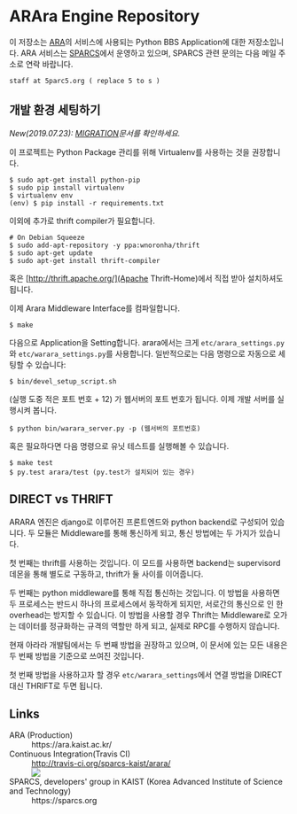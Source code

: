 ARAra Engine Repository
=====

이 저장소는 [ARA](https://ara.kaist.ac.kr/)의 서비스에 사용되는 Python BBS Application에 대한 저장소입니다. ARA 서비스는 [SPARCS](https://sparcs.org)에서 운영하고 있으며, SPARCS 관련 문의는 다음 메일 주소로 연락 바랍니다.

    staff at 5parc5.org ( replace 5 to s )

개발 환경 세팅하기
-----

*New(2019.07.23): [MIGRATION](MIGRATION.md)문서를 확인하세요.*

이 프로젝트는 Python Package 관리를 위해 Virtualenv를 사용하는 것을 권장합니다.

    $ sudo apt-get install python-pip
    $ sudo pip install virtualenv
    $ virtualenv env
    (env) $ pip install -r requirements.txt

이외에 추가로 thrift compiler가 필요합니다. 

    # On Debian Squeeze
    $ sudo add-apt-repository -y ppa:wnoronha/thrift
    $ sudo apt-get update
    $ sudo apt-get install thrift-compiler

혹은 [http://thrift.apache.org/](Apache Thrift-Home)에서 직접 받아 설치하셔도 됩니다.

이제 Arara Middleware Interface를 컴파일합니다.

    $ make

다음으로 Application을 Setting합니다. arara에서는 크게 `etc/arara_settings.py`와 `etc/warara_settings.py`를 사용합니다.
일반적으로는 다음 명령으로 자동으로 세팅할 수 있습니다:

    $ bin/devel_setup_script.sh
    
(실행 도중 적은 포트 번호 + 12) 가 웹서버의 포트 번호가 됩니다.
이제 개발 서버를 실행시켜 봅니다.

    $ python bin/warara_server.py -p (웹서버의 포트번호)
    
혹은 필요하다면 다음 명령으로 유닛 테스트를 실행해볼 수 있습니다.

    $ make test
    $ py.test arara/test (py.test가 설치되어 있는 경우)
    
DIRECT vs THRIFT
-----

ARARA 엔진은 django로 이루어진 프론트엔드와 python backend로 구성되어 있습니다.
두 모듈은 Middleware를 통해 통신하게 되고, 통신 방법에는 두 가지가 있습니다.

첫 번째는 thrift를 사용하는 것입니다. 이 모드를 사용하면 backend는 supervisord
데몬을 통해 별도로 구동하고, thrift가 둘 사이를 이어줍니다.

두 번째는 python middleware를 통해 직접 통신하는 것입니다. 이 방법을 사용하면
두 프로세스는 반드시 하나의 프로세스에서 동작하게 되지만, 서로간의 통신으로 인
한 overhead는 방지할 수 있습니다. 이 방법을 사용할 경우 Thrift는 Middleware로
오가는 데이터를 정규화하는 규격의 역할만 하게 되고, 실제로 RPC를 수행하지 않습니다.

현재 아라라 개발팀에서는 두 번째 방법을 권장하고 있으며, 이 문서에 있는 모든
내용은 두 번째 방법을 기준으로 쓰여진 것입니다.

첫 번째 방법을 사용하고자 할 경우 `etc/warara_settings`에서 연결 방법을 DIRECT 대신
THRIFT로 두면 됩니다.

Links
-----

<dl>
  <dt>ARA (Production)</dt>
  <dd>https://ara.kaist.ac.kr/</dd>
  <dt>Continuous Integration(Travis CI)</dt>
  <dd><a href="http://travis-ci.org/sparcs-kaist/arara/">http://travis-ci.org/sparcs-kaist/arara/ 
  <br/> <img src="https://secure.travis-ci.org/sparcs-kaist/arara.png?branch=master"></a></dd>
  <dt>SPARCS, developers' group in KAIST (Korea Advanced Institute of Science and Technology)</dt>
  <dd>https://sparcs.org</dd>
</dl>
